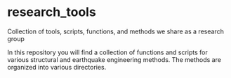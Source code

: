 # research_tools
Collection of tools, scripts, functions, and methods we share as a research group

In this repository you will find a collection of functions and scripts for various structural and earthquake engineering methods. The methods are organized into various directories.

